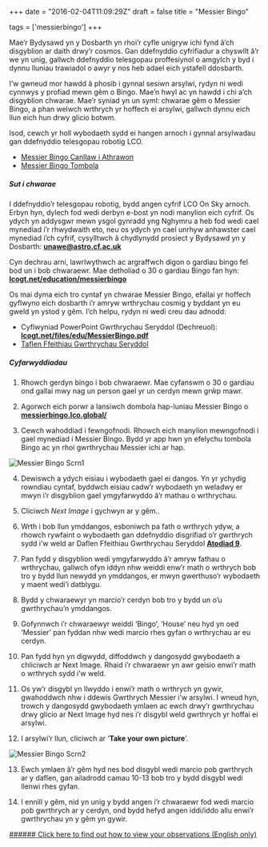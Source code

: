 +++
date = "2016-02-04T11:09:29Z"
draft = false
title = "Messier Bingo"

tags = ['messierbingo']
+++

Mae’r Bydysawd yn y Dosbarth yn rhoi’r cyfle unigryw ichi fynd â’ch disgyblion ar daith drwy’r cosmos. Gan ddefnyddio cyfrifiadur a chyswllt â’r we yn unig, gallwch ddefnyddio telesgopau proffesiynol o amgylch y byd i dynnu lluniau trawiadol o awyr y nos heb adael eich ystafell ddosbarth. 

I’w gwneud mor hawdd â phosib i gynnal sesiwn arsylwi, rydyn ni wedi cynnwys y profiad mewn gêm o Bingo. Mae’n hwyl ac yn hawdd i chi a’ch disgyblion chwarae. Mae’r syniad yn un syml: chwarae gêm o Messier Bingo, a phan welwch wrthrych yr hoffech ei arsylwi, gallwch dynnu eich llun eich hun drwy glicio botwm. 

Isod, cewch yr holl wybodaeth sydd ei hangen arnoch i gynnal arsylwadau gan ddefnyddio telesgopau robotig LCO. 

- [Messier Bingo Canllaw i Athrawon](https://drive.google.com/file/d/0B42a91Be7891cW1nOHZUejZnNTg/view?usp=sharing)
- [Messier Bingo Tombola](https://messierbingo.lco.global/)

##### Sut i chwarae
 
I ddefnyddio’r telesgopau robotig, bydd angen cyfrif LCO On Sky arnoch. Erbyn hyn, dylech fod wedi derbyn e-bost yn nodi manylion eich cyfrif. Os ydych yn addysgwr mewn ysgol gynradd yng Nghymru a heb fod wedi cael mynediad i’r rhwydwaith eto, neu os ydych yn cael unrhyw anhawster cael mynediad i’ch cyfrif, cysylltwch â chydlynydd prosiect y Bydysawd yn y Dosbarth: [**unawe@astro.cf.ac.uk**](mailto:unawe@astro.cf.ac.uk)

Cyn dechrau arni, lawrlwythwch ac argraffwch digon o gardiau bingo fel bod un i bob chwaraewr. Mae detholiad o 30 o gardiau Bingo fan hyn: [**lcogt.net/education/messierbingo**](lcogt.net/education/messierbingo)

Os mai dyma eich tro cyntaf yn chwarae Messier Bingo, efallai yr hoffech gyflwyno eich dosbarth i’r amryw wrthrychau cosmig y byddant yn eu gweld yn ystod y gêm. I’ch helpu, rydyn ni wedi creu dau adnodd: 

- Cyflwyniad PowerPoint Gwrthrychau Seryddol (Dechreuol):
	[**lcogt.net/files/edu/MessierBingo.pdf**](http://lcogt.net/files/edu/MessierBingo.pdf)
- [Taflen Ffeithiau Gwrthrychau Seryddol](https://drive.google.com/file/d/1htoErDhoI4oZRbx1B198YklCtI82oaoZ/view?usp=sharing)

##### Cyfarwyddiadau 

1) Rhowch gerdyn bingo i bob chwaraewr. Mae cyfanswm o 30 o gardiau ond gallai mwy nag un person gael yr un cerdyn mewn grŵp mawr.

2) Agorwch eich porwr a lansiwch dombola hap-luniau Messier Bingo o [**messierbingo.lco.global/**](https://messierbingo.lco.global/)

3) Cewch wahoddiad i fewngofnodi. Rhowch eich manylion mewngofnodi i gael mynediad i Messier Bingo. Bydd yr app hwn yn efelychu tombola Bingo ac yn rhoi gwrthrychau Messier ichi ar hap.

![Messier Bingo Scrn1](/images/messierbingo-scrn1.png/)

4) Dewiswch a ydych eisiau i wybodaeth gael ei dangos. Yn yr ychydig rowndiau cyntaf, byddwch eisiau cadw’r wybodaeth yn weladwy er mwyn i’r disgyblion gael ymgyfarwyddo â’r mathau o wrthrychau.

5) Cliciwch *Next Image* i gychwyn ar y gêm.. 

6) Wrth i bob llun ymddangos, esboniwch pa fath o wrthrych ydyw, a rhowch rywfaint o wybodaeth gan ddefnyddio disgrifiad o’r gwrthrych sydd i’w weld ar Daflen Ffeithiau Gwrthrychau Seryddol [**Atodiad 9**](https://drive.google.com/file/d/1htoErDhoI4oZRbx1B198YklCtI82oaoZ/view?usp=sharing).

7) Pan fydd y disgyblion wedi ymgyfarwyddo â’r amryw fathau o wrthrychau, gallwch ofyn iddyn nhw weiddi enw’r math o wrthrych bob tro y bydd llun newydd yn ymddangos, er mwyn gwerthuso’r wybodaeth y maent wedi’i datblygu.

8) Bydd y chwaraewyr yn marcio’r cerdyn bob tro y bydd un o’u gwrthrychau’n ymddangos. 

9) Gofynnwch i’r chwaraewyr weiddi ‘Bingo’, ‘House’ neu hyd yn oed ‘Messier’ pan fyddan nhw wedi marcio rhes gyfan o wrthrychau ar eu cerdyn. 

10) Pan fydd hyn yn digwydd, diffoddwch y dangosydd gwybodaeth a chliciwch ar Next Image. Rhaid i’r chwaraewr yn awr geisio enwi’r math o wrthrych sydd i’w weld. 

11) Os yw’r disgybl yn llwyddo i enwi’r math o wrthrych yn gywir, gwahoddwch nhw i ddewis Gwrthrych Messier i’w arsylwi. I wneud hyn, trowch y dangosydd gwybodaeth ymlaen ac ewch drwy’r gwrthrychau drwy glicio ar Next Image hyd nes i’r disgybl weld gwrthrych yr hoffai ei arsylwi.

12) I arsylwi’r llun, cliciwch ar ‘**Take your own picture**’. 

![Messier Bingo Scrn2](/images/messierbingo-scrn2.png)

13) Ewch ymlaen â’r gêm hyd nes bod disgybl wedi marcio pob gwrthrych ar y daflen, gan ailadrodd camau 10-13 bob tro y bydd disgybl wedi llenwi rhes gyfan.

14) I ennill y gêm, nid yn unig y bydd angen i’r chwaraewr fod wedi marcio pob gwrthrych ar y cerdyn, ond bydd hefyd angen iddi/iddo allu enwi’r gwrthrychau yn y gêm yn  gywir. 

[###### Click here to find out how to view your observations (English only)](https://www.youtube.com/watch?v=HaXoNYErMCg)
